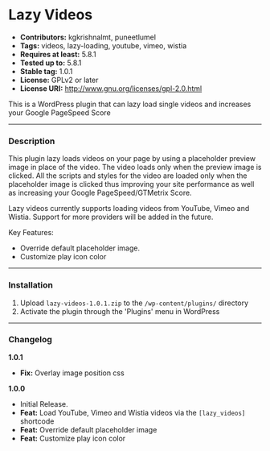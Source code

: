 # Lazy Videos
* **Contributors:** kgkrishnalmt, puneetlumel
* **Tags:** videos, lazy-loading, youtube, vimeo, wistia
* **Requires at least:** 5.8.1
* **Tested up to:** 5.8.1
* **Stable tag:** 1.0.1
* **License:** GPLv2 or later
* **License URI:** http://www.gnu.org/licenses/gpl-2.0.html

This is a WordPress plugin that can lazy load single videos and increases your Google PageSpeed Score 

---

### Description

This plugin lazy loads videos on your page by using a placeholder preview image in place of the video. The video loads only when the preview image is clicked. All the scripts and styles for the video are loaded only when the placeholder image is clicked thus improving your site performance as well as increasing your Google PageSpeed/GTMetrix Score.

Lazy videos currently supports loading videos from YouTube, Vimeo and Wistia. Support for more providers will be added in the future.

Key Features:
* Override default placeholder image.
* Customize play icon color

---

### Installation

1. Upload `lazy-videos-1.0.1.zip` to the `/wp-content/plugins/` directory
1. Activate the plugin through the 'Plugins' menu in WordPress

---

### Changelog

**1.0.1**
* **Fix:** Overlay image position css

**1.0.0**
* Initial Release. 
* **Feat:** Load YouTube, Vimeo and Wistia videos via the `[lazy_videos]` shortcode
* **Feat:** Override default placeholder image
* **Feat:** Customize play icon color

